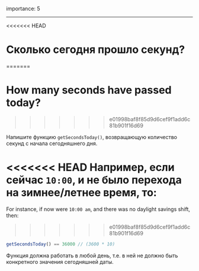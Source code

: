 importance: 5

---

<<<<<<< HEAD
# Сколько сегодня прошло секунд?
=======
# How many seconds have passed today?
>>>>>>> e01998baf8f85d9d6cef9f1add6c81b901f16d69

Напишите функцию `getSecondsToday()`, возвращающую количество секунд с начала сегодняшнего дня.

<<<<<<< HEAD
Например, если сейчас `10:00`, и не было перехода на зимнее/летнее время, то:
=======
For instance, if now were `10:00 am`, and there was no daylight savings shift, then:
>>>>>>> e01998baf8f85d9d6cef9f1add6c81b901f16d69

```js
getSecondsToday() == 36000 // (3600 * 10)
```

Функция должна работать в любой день, т.е. в ней не должно быть конкретного значения сегодняшней даты.
